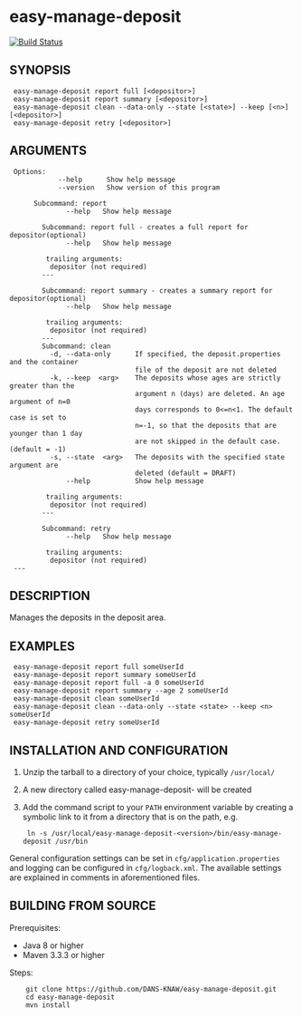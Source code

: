 easy-manage-deposit
===========
[![Build Status](https://travis-ci.org/DANS-KNAW/easy-manage-deposit.png?branch=master)](https://travis-ci.org/DANS-KNAW/easy-manage-deposit)


SYNOPSIS
--------
   
     easy-manage-deposit report full [<depositor>]
     easy-manage-deposit report summary [<depositor>]
     easy-manage-deposit clean --data-only --state [<state>] --keep [<n>][<depositor>]
     easy-manage-deposit retry [<depositor>]
     
         
ARGUMENTS
--------
   
     Options:
                --help      Show help message
                --version   Show version of this program
        
          Subcommand: report
                  --help   Show help message
          
            Subcommand: report full - creates a full report for depositor(optional)
                  --help   Show help message
          
             trailing arguments:
              depositor (not required)
            ---
          
            Subcommand: report summary - creates a summary report for depositor(optional)
                  --help   Show help message
          
             trailing arguments:
              depositor (not required)
            ---
            Subcommand: clean
              -d, --data-only      If specified, the deposit.properties and the container
                                   file of the deposit are not deleted
              -k, --keep  <arg>    The deposits whose ages are strictly greater than the
                                   argument n (days) are deleted. An age argument of n=0
                                   days corresponds to 0<=n<1. The default case is set to
                                   n=-1, so that the deposits that are younger than 1 day
                                   are not skipped in the default case. (default = -1)
              -s, --state  <arg>   The deposits with the specified state argument are
                                   deleted (default = DRAFT)
                  --help           Show help message
          
             trailing arguments:
              depositor (not required)
            ---
          
            Subcommand: retry
                  --help   Show help message
          
             trailing arguments:
              depositor (not required)
     ---
    
     
DESCRIPTION
-----------

Manages the deposits in the deposit area.
     
EXAMPLES
--------

     easy-manage-deposit report full someUserId
     easy-manage-deposit report summary someUserId
     easy-manage-deposit report full -a 0 someUserId
     easy-manage-deposit report summary --age 2 someUserId
     easy-manage-deposit clean someUserId
     easy-manage-deposit clean --data-only --state <state> --keep <n> someUserId
     easy-manage-deposit retry someUserId


INSTALLATION AND CONFIGURATION
------------------------------


1. Unzip the tarball to a directory of your choice, typically `/usr/local/`
2. A new directory called easy-manage-deposit-<version> will be created
3. Add the command script to your `PATH` environment variable by creating a symbolic link to it from a directory that is
   on the path, e.g. 
   
        ln -s /usr/local/easy-manage-deposit-<version>/bin/easy-manage-deposit /usr/bin



General configuration settings can be set in `cfg/application.properties` and logging can be configured
in `cfg/logback.xml`. The available settings are explained in comments in aforementioned files.


BUILDING FROM SOURCE
--------------------

Prerequisites:

* Java 8 or higher
* Maven 3.3.3 or higher

Steps:

        git clone https://github.com/DANS-KNAW/easy-manage-deposit.git
        cd easy-manage-deposit
        mvn install
